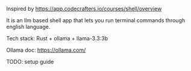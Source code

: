 Inspired by https://app.codecrafters.io/courses/shell/overview

It is an llm based shell app that lets you run terminal commands through english language.

Tech stack: Rust + ollama + llama-3.3:3b

Ollama doc: https://ollama.com/

TODO: setup guide
